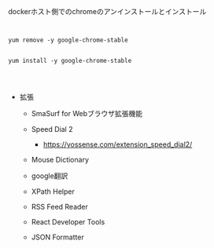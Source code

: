 
dockerホスト側でのchromeのアンインストールとインストール

```


yum remove -y google-chrome-stable


yum install -y google-chrome-stable




```




- 拡張

  - SmaSurf for Webブラウザ拡張機能

  - Speed Dial 2
    - https://yossense.com/extension_speed_dial2/

  - Mouse Dictionary

  - google翻訳

  - XPath Helper

  - RSS Feed Reader

  - React Developer Tools

  - JSON Formatter
